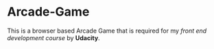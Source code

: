 # Arcade-Game
This is a browser based Arcade Game that is required for my _front end development course_ by **Udacity**. 
